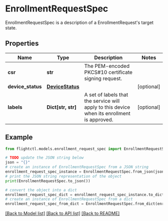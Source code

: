 # EnrollmentRequestSpec

EnrollmentRequestSpec is a description of a EnrollmentRequest's target state.

## Properties

Name | Type | Description | Notes
------------ | ------------- | ------------- | -------------
**csr** | **str** | The PEM-encoded PKCS#10 certificate signing request. | 
**device_status** | [**DeviceStatus**](DeviceStatus.md) |  | [optional] 
**labels** | **Dict[str, str]** | A set of labels that the service will apply to this device when its enrollment is approved. | [optional] 

## Example

```python
from flightctl.models.enrollment_request_spec import EnrollmentRequestSpec

# TODO update the JSON string below
json = "{}"
# create an instance of EnrollmentRequestSpec from a JSON string
enrollment_request_spec_instance = EnrollmentRequestSpec.from_json(json)
# print the JSON string representation of the object
print(EnrollmentRequestSpec.to_json())

# convert the object into a dict
enrollment_request_spec_dict = enrollment_request_spec_instance.to_dict()
# create an instance of EnrollmentRequestSpec from a dict
enrollment_request_spec_from_dict = EnrollmentRequestSpec.from_dict(enrollment_request_spec_dict)
```
[[Back to Model list]](../README.md#documentation-for-models) [[Back to API list]](../README.md#documentation-for-api-endpoints) [[Back to README]](../README.md)


